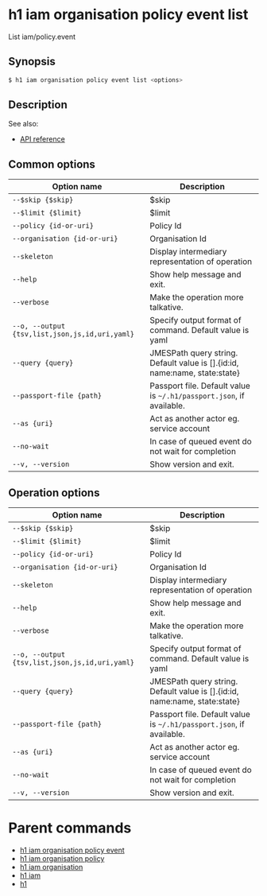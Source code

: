 
# h1 iam organisation policy event list

List iam/policy.event

## Synopsis

```bash
$ h1 iam organisation policy event list <options>
```

## Description

See also:

* [API reference](https://api.hyperone.com/v2/docs#operation/iam_organisation_policy_event_list)

## Common options

| Option name                                        | Description                                                                   |
| -------------------------------------------------- | ----------------------------------------------------------------------------- |
| ```--$skip {$skip}```                              | $skip                                                                         |
| ```--$limit {$limit}```                            | $limit                                                                        |
| ```--policy {id-or-uri}```                         | Policy Id                                                                     |
| ```--organisation {id-or-uri}```                   | Organisation Id                                                               |
| ```--skeleton```                                   | Display intermediary representation of operation                              |
| ```--help```                                       | Show help message and exit.                                                   |
| ```--verbose```                                    | Make the operation more talkative.                                            |
| ```--o, --output {tsv,list,json,js,id,uri,yaml}``` | Specify output format of command. Default value is yaml                       |
| ```--query {query}```                              | JMESPath query string. Default value is [].\{id:id, name:name, state:state\}  |
| ```--passport-file {path}```                       | Passport file. Default value is ```~/.h1/passport.json```, if available.      |
| ```--as {uri}```                                   | Act as another actor eg. service account                                      |
| ```--no-wait```                                    | In case of queued event do not wait for completion                            |
| ```--v, --version```                               | Show version and exit.                                                        |

## Operation options

| Option name                                        | Description                                                                   |
| -------------------------------------------------- | ----------------------------------------------------------------------------- |
| ```--$skip {$skip}```                              | $skip                                                                         |
| ```--$limit {$limit}```                            | $limit                                                                        |
| ```--policy {id-or-uri}```                         | Policy Id                                                                     |
| ```--organisation {id-or-uri}```                   | Organisation Id                                                               |
| ```--skeleton```                                   | Display intermediary representation of operation                              |
| ```--help```                                       | Show help message and exit.                                                   |
| ```--verbose```                                    | Make the operation more talkative.                                            |
| ```--o, --output {tsv,list,json,js,id,uri,yaml}``` | Specify output format of command. Default value is yaml                       |
| ```--query {query}```                              | JMESPath query string. Default value is [].\{id:id, name:name, state:state\}  |
| ```--passport-file {path}```                       | Passport file. Default value is ```~/.h1/passport.json```, if available.      |
| ```--as {uri}```                                   | Act as another actor eg. service account                                      |
| ```--no-wait```                                    | In case of queued event do not wait for completion                            |
| ```--v, --version```                               | Show version and exit.                                                        |

# Parent commands

* [h1 iam organisation policy event](./../README.md)
* [h1 iam organisation policy](./../../README.md)
* [h1 iam organisation](./../../../README.md)
* [h1 iam](./../../../../README.md)
* [h1](./../../../../../README.md)
